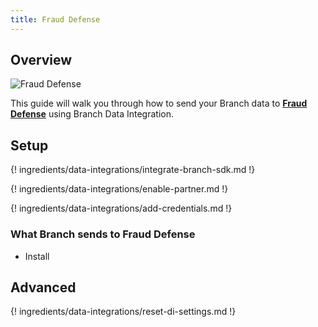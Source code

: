 ```yaml
---
title: Fraud Defense
---
```

## Overview

![Fraud Defense](https://cdn.branch.io/branch-assets/ad-partner-manager/388787843096400122/FD_horizontal_png-1545435249497.png)

This guide will walk you through how to send your Branch data to **[Fraud Defense](https://www.inmobi.com/)** using Branch Data Integration.



## Setup

{! ingredients/data-integrations/integrate-branch-sdk.md !}

{! ingredients/data-integrations/enable-partner.md !}

{! ingredients/data-integrations/add-credentials.md !}

### What Branch sends to Fraud Defense

* Install 

## Advanced

{! ingredients/data-integrations/reset-di-settings.md !}

